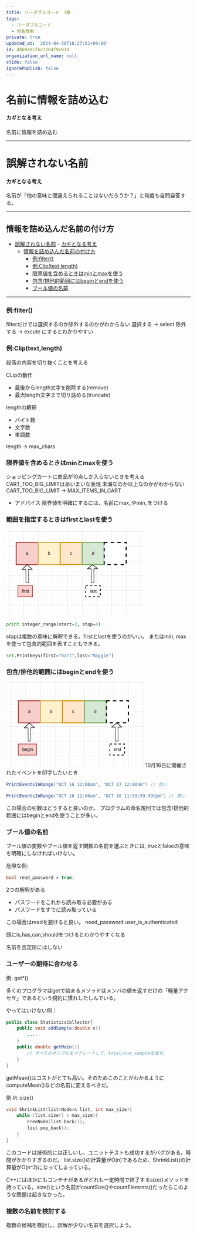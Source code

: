 ```yaml
---
title: リーダブルコード　3章
tags:
  - リーダブルコード
  - 命名規則
private: true
updated_at: '2024-04-30T18:27:51+09:00'
id: 48b9a85f6c1104f9c01d
organization_url_name: null
slide: false
ignorePublish: false
---
```

# 名前に情報を詰め込む

#### カギとなる考え
名前に情報を詰め込む

----------------------------

# 誤解されない名前

#### カギとなる考え
名前が「他の意味と間違えられることはないだろうか？」と何度も自問自答する。

----------------------------

## 情報を詰め込んだ名前の付け方
- [誤解されない名前](#誤解されない名前)
      - [カギとなる考え](#カギとなる考え)
  - [情報を詰め込んだ名前の付け方](#情報を詰め込んだ名前の付け方)
    - [例:filter()](#例filter)
    - [例:Clip(text,length)](#例cliptextlength)
    - [限界値を含めるときはminとmaxを使う](#限界値を含めるときはminとmaxを使う)
    - [包含/排他的範囲にはbeginとendを使う](#包含排他的範囲にはbeginとendを使う)
    - [ブール値の名前](#ブール値の名前)
_________________________

### 例:filter()

filterだけでは選択するのか除外するのかがわからない
選択する -> select
除外する -> excute
にするとわかりやすい

### 例:Clip(text,length)

段落の内容を切り抜くことを考える

CLipの動作
- 最後からlength文字を削除する(remove)
- 最大length文字まで切り詰める(truncate)
  
lengthの解釈
- バイト数
- 文字数
- 単語数

length -> max_chars

### 限界値を含めるときはminとmaxを使う

ショッピングカートに商品が10点しか入らないときを考える
CART_TOO_BIG_LIMITはあいまいな表現
未満なのか以上なのかがわからない
CART_TOO_BIG_LIMIT  ->  MAX_ITEMS_IN_CART

* アドバイス
  限界値を明確にするには、名前にmax_やmin_をつける

### 範囲を指定するときはfirstとlastを使う
![alt text](image/image.png)
```python
print integer_range(start=2, stop=4)
```
stopは複数の意味に解釈できる。firstとlastを使うのがいい。
またはmin, maxを使って包含的範囲を表すこともできる。

```python
set.Printkeys(first="Bart",last="Maggie")
```

### 包含/排他的範囲にはbeginとendを使う
![alt text](image/image-1.png)
10月16日に開催されたイベントを印字したいとき
```java
PrintEventsInRange("OCT 16 12:00am", "OCT 17 12:00am") // 良い
```
```java
PrintEventsInRange("OCT 16 12:00am", "OCT 16 11:59:59.999pm") // 悪い
```
この場合の引数はどうすると良いのか。
プログラムの命名規則では包含/排他的範囲にはbeginとendを使うことが多い。

### ブール値の名前

ブール値の変数やブール値を返す関数の名前を選ぶときには, trueとfalseの意味を明確にしなければいけない。

危険な例:
```c
bool read_password = true;
```
2つの解釈がある
* パスワードをこれから読み取る必要がある
* パスワードをすでに読み取っている

この場合はreadを避けると良い。
need_password
user_is_authenticated

頭にis,has,can,shouldをつけるとわかりやすくなる

名前を否定形にはしない

### ユーザーの期待に合わせる

例: get*()

多くのプログラマはgetで始まるメソッドはメンバの値を返すだけの「軽量アクセサ」であるという規約に慣れしたしんでいる。

やってはいけない例：
```java
public class StatisticsCollector{
    public void addSample(double x){
        .....
    }
    public double getMain(){
        // すべてのサンプルをイテレートして、total/num_sampleを返す。
    }
}
```
getMean()はコストがとても高い。そのためこのことがわかるようにcomputeMean()などの名前に変えるべきだ。

例:lit::size()

```c++
void ShrinkList(list<Node>& list, int max_size){
    while (list.size() > max_size){
        FreeNode(list.back());
        list.pop_back();
    }
}
```
このコードは技術的には正しいし、ユニットテストも成功するがバグがある。時間がかかりすぎるのだ。
list.size()の計算量がO(n)であるため、ShrinkList()の計算量がO(n^2)になってしまっている。

C++にはほかにもコンテナがあるがどれも一定時間で終了するsize()メソッドを持っている。size()という名前がcountSize()やcountElemrnts()だったらこのような問題は起きなかった。

### 複数の名前を検討する

複数の候補を検討し、誤解が少ない名前を選択しよう。
